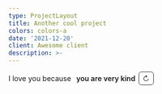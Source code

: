 ```yaml
---
type: ProjectLayout
title: Another cool project
colors: colors-a
date: '2021-12-20'
client: Awesome client
description: >-
---
```

<!-- 💖 "I love you because..." one-liner with sequential button -->
<span id="love-line" style="display:inline-flex; align-items:center; gap:.4rem; flex-wrap:wrap;">
  <span>I love you because&nbsp;</span>
  <span id="love-reason" aria-live="polite" style="font-weight:600;">you are very kind</span>
  <button id="love-next"
    type="button"
    aria-label="Next reason"
    style="
      display:inline-flex; align-items:center; justify-content:center;
      padding:.25rem .45rem; line-height:1;
      border:1px solid currentColor; border-radius:6px;
      background:transparent; color:inherit; cursor:pointer;
      font:inherit; opacity:.85; transition:opacity .2s;
    "
  >↻</button>
</span>

<script>
  (function () {
    // 📝 Your list of reasons (sequential order)
    const REASONS = [
      "you are very kind",
      "of your hair",
      "you light up every room",
      "you’re brave and thoughtful",
      "you make me laugh",
      "you listen — really listen",
      "your curiosity is contagious",
      "you’re patient with me",
      "you care about little things",
      "you have a lot of cheese in your repository"
    ];

    const reasonEl = document.getElementById("love-reason");
    const btn = document.getElementById("love-next");
    if (!reasonEl || !btn) return;

    let idx = 0;

    // Update display
    function render() {
      reasonEl.textContent = REASONS[idx];
    }

    // Advance through reasons sequentially
    btn.addEventListener("click", () => {
      idx++;
      if (idx >= REASONS.length) idx = 0; // loop back to first
      render();
    });

    // Bonus: click the text itself to go next (mobile-friendly)
    reasonEl.addEventListener("click", () => btn.click());

    // Initial display
    render();
  })();
</script>
